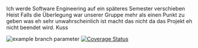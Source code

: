 Ich werde Software Engineering auf ein späteres Semester verschieben
Heist Falls die Überlegung war unserer Gruppe mehr als einen Punkt zu geben was eh 
sehr unwahrscheinlich ist macht das nicht da das Projekt eh nicht beendet wird.
Kuss

![example branch parameter](https://github.com/LarsBuergerr/muehle/actions/workflows/scala.yml/badge.svg?branch=main)
[![Coverage Status](https://coveralls.io/repos/github/LarsBuergerr/muehle/badge.svg?branch=main)](https://coveralls.io/github/LarsBuergerr/muehle?branch=main)
